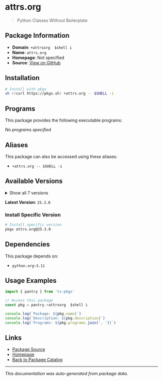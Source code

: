 # attrs.org

> Python Classes Without Boilerplate

## Package Information

- **Domain**: `+attrsorg  $shell i`
- **Name**: `attrs.org`
- **Homepage**: Not specified
- **Source**: [View on GitHub](https://github.com/pkgxdev/pantry/tree/main/projects/attrs.org/package.yml)

## Installation

```bash
# Install with pkgx
sh <(curl https://pkgx.sh) +attrs.org -- $SHELL -i
```

## Programs

This package provides the following executable programs:

*No programs specified*

## Aliases

This package can also be accessed using these aliases:

- `+attrs.org -- $SHELL -i`

## Available Versions

<details>
<summary>Show all 7 versions</summary>

- `25.3.0`, `25.2.0`, `25.1.0`, `24.3.0`, `24.2.0`
- `24.1.0`, `23.2.0`

</details>

**Latest Version**: `25.3.0`

### Install Specific Version

```bash
# Install specific version
pkgx attrs.org@25.3.0
```

## Dependencies

This package depends on:

- `python.org~3.11`

## Usage Examples

```typescript
import { pantry } from 'ts-pkgx'

// Access this package
const pkg = pantry.+attrsorg  $shell i

console.log(`Package: ${pkg.name}`)
console.log(`Description: ${pkg.description}`)
console.log(`Programs: ${pkg.programs.join(', ')}`)
```

## Links

- [Package Source](https://github.com/pkgxdev/pantry/tree/main/projects/attrs.org/package.yml)
- [Homepage](#)
- [Back to Package Catalog](../package-catalog.md)

---

*This documentation was auto-generated from package data.*
